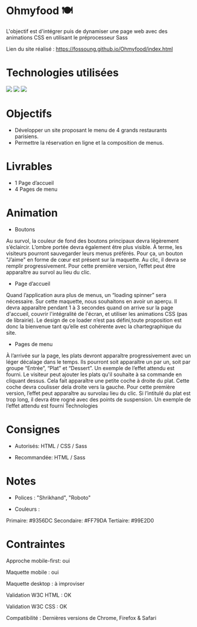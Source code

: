 
# Ohmyfood 🍽

 L'objectif est d'intégrer puis de dynamiser une page web avec des animations CSS en utilisant le préprocesseur Sass


Lien du site réalisé : https://fossoung.github.io/Ohmyfood/index.html

# Technologies utilisées 

<img src="https://img.shields.io/badge/HTML5-E34F26?style=for-the-badge&logo=html5&logoColor=white" /> <img src="https://img.shields.io/badge/CSS3-1572B6?style=for-the-badge&logo=css3&logoColor=white" /> <img src="https://img.shields.io/badge/Sass-CC6699?style=for-the-badge&logo=sass&logoColor=white" /> 

# Objectifs

- Développer un site proposant le menu de 4 grands restaurants parisiens.
- Permettre la réservation en ligne et la composition de menus.

# Livrables

- 1 Page d’accueil
- 4 Pages de menu

# Animation

- Boutons

Au survol, la couleur de fond des boutons principaux devra légèrement s’éclaircir. L’ombre portée devra également être plus visible.
À terme, les visiteurs pourront sauvegarder leurs menus préférés. Pour ça, un bouton "J’aime" en forme de cœur est présent sur la maquette. Au clic, il devra se remplir progressivement. Pour cette première version, l’effet peut être apparaître au survol au lieu du clic.

- Page d’accueil

Quand l’application aura plus de menus, un “loading spinner” sera nécessaire. Sur cette maquette, nous souhaitons en avoir un aperçu. Il devra apparaître pendant 1 à 3 secondes quand on arrive sur la page d'accueil, couvrir l'intégralité de l'écran, et utiliser les animations CSS (pas de librairie). Le design de ce loader n’est pas défini,toute proposition est donc la bienvenue tant qu’elle est cohérente avec la chartegraphique du site.

- Pages de menu

À l’arrivée sur la page, les plats devront apparaître progressivement avec un léger décalage dans le temps. Ils pourront soit apparaître un par un, soit par groupe “Entrée”, “Plat” et “Dessert”. Un exemple de l’effet attendu est fourni.
Le visiteur peut ajouter les plats qu'il souhaite à sa commande en cliquant dessus. Cela fait apparaître une petite coche à droite du plat. Cette coche devra coulisser dela droite vers la gauche. Pour cette première version, l’effet peut apparaître au survolau lieu du clic. Si l’intitulé du plat est trop long, il devra être rogné avec des points de suspension. Un exemple de l’effet attendu est fourni
Technologies

# Consignes 

- Autorisés: HTML / CSS / Sass

- Recommandée: HTML / Sass

# Notes

- Polices : "Shrikhand", "Roboto"

- Couleurs :

Primaire: #9356DC
Secondaire: #FF79DA
Tertiaire: #99E2D0

# Contraintes

Approche mobile-first: oui

Maquette mobile : oui

Maquette desktop : à improviser

Validation W3C HTML : OK

Validation W3C CSS : OK

Compatibilité : Dernières versions de Chrome, Firefox & Safari
